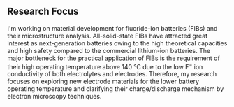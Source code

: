 
## Research Focus

I'm working on material development for fluoride-ion batteries (FIBs) and their microstructure analysis. All-solid-state FIBs have attracted great interest as next-generation batteries owing to the high theoretical capacities and high safety compared to the commercial lithium-ion batteries. The major bottleneck for the practical application of FIBs is the requirement of their high operating temperature above 140 °C due to the low F<sup>−</sup> ion conductivity of both electrolytes and electrodes. Therefore, my research focuses on exploring new electrode materials for the lower battery operating temperature and clarifying their charge/discharge mechanism by electron microscopy techniques.
